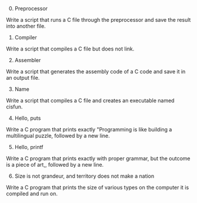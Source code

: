 0. Preprocessor

Write a script that runs a C file through the preprocessor and save the result into another file.

1. Compiler

Write a script that compiles a C file but does not link.

    
2. Assembler

Write a script that generates the assembly code of a C code and save it in an output file.

    
3. Name

Write a script that compiles a C file and creates an executable named cisfun.

    
4. Hello, puts

Write a C program that prints exactly "Programming is like building a multilingual puzzle, followed by a new line.

    
5. Hello, printf

Write a C program that prints exactly with proper grammar, but the outcome is a piece of art,, followed by a new line.


    
6. Size is not grandeur, and territory does not make a nation

Write a C program that prints the size of various types on the computer it is compiled and run on.
